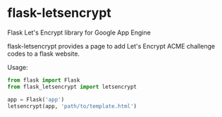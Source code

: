 # flask-letsencrypt
Flask Let's Encrypt library for Google App Engine

flask-letsencrypt provides a page to add Let's Encrypt ACME challenge codes to a flask website.

Usage:

```python
from flask import Flask
from flask_letsencrypt import letsencrypt

app = Flask('app')
letsencrypt(app, 'path/to/template.html')
```
